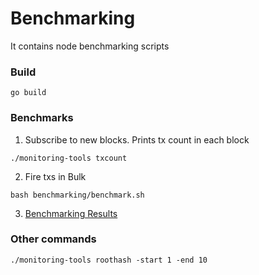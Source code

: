 # Benchmarking

It contains node benchmarking scripts

### Build
```
go build
```

### Benchmarks
1. Subscribe to new blocks. Prints tx count in each block
```
./monitoring-tools txcount
```
2. Fire txs in Bulk
```
bash benchmarking/benchmark.sh
```
3. [Benchmarking Results](./benchmarking/README.md)

### Other commands
```
./monitoring-tools roothash -start 1 -end 10
```

